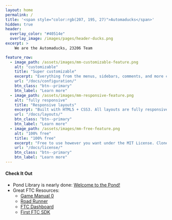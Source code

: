 ```yaml
---
layout: home
permalink: /
title: '<span style="color:rgb(207, 195, 27)">Automaducks</span>'
hidden: true
header:
  overlay_color: "#40514e"
  overlay_image: /images/pages/header-ducks.png
excerpt: >
    We are the Automaducks, 23206 Team

feature_row:
  - image_path: /assets/images/mm-customizable-feature.png
    alt: "customizable"
    title: "Super customizable"
    excerpt: "Everything from the menus, sidebars, comments, and more can be configured or set with YAML Front Matter."
    url: "/docs/configuration/"
    btn_class: "btn--primary"
    btn_label: "Learn more"
  - image_path: /assets/images/mm-responsive-feature.png
    alt: "fully responsive"
    title: "Responsive layouts"
    excerpt: "Built with HTML5 + CSS3. All layouts are fully responsive with helpers to augment your content."
    url: "/docs/layouts/"
    btn_class: "btn--primary"
    btn_label: "Learn more"
  - image_path: /assets/images/mm-free-feature.png
    alt: "100% free"
    title: "100% free"
    excerpt: "Free to use however you want under the MIT License. Clone it, fork it, customize it... whatever!"
    url: "/docs/license/"
    btn_class: "btn--primary"
    btn_label: "Learn more"      
---
```


#### Check It Out

* Pond Library is nearly done: [Welcome to the Pond!](https://www.automaducks.com/pond)
* Great FTC Resources:
  * [Game Manual 0](https://gm0.org/en/latest/)
  * [Road Runner](https://github.com/acmerobotics/road-runner)
  * [FTC Dashboard](https://github.com/acmerobotics/ftc-dashboard)
  * [First FTC SDK](https://ftc-docs.firstinspires.org/en/latest/ftc_sdk/overview/index.html)
